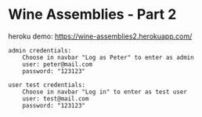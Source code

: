 # Wine Assemblies - Part 2

heroku demo: https://wine-assemblies2.herokuapp.com/

```
admin credentials:
    Choose in navbar "Log as Peter" to enter as admin
    user: peter@mail.com 
    password: "123123"

user test credentials:
    Choose in navbar "Log in" to enter as test user
    user: test@mail.com 
    password: "123123"
```